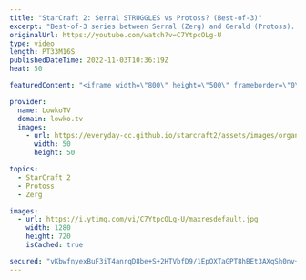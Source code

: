 ```yaml
---
title: "StarCraft 2: Serral STRUGGLES vs Protoss? (Best-of-3)"
excerpt: "Best-of-3 series between Serral (Zerg) and Gerald (Protoss). The games in this series are macro games, Serral's speciality, and yet he struggles against Gerald's macro Protoss style.  Blink Dark Templar opener: https://youtu.be/dSVpdpysQzg  Support my work on Patreon: https://www.patreon.com/lowkotv"
originalUrl: https://youtube.com/watch?v=C7YtpcOLg-U
type: video
length: PT33M16S
publishedDateTime: 2022-11-03T10:36:19Z
heat: 50

featuredContent: "<iframe width=\"800\" height=\"500\" frameborder=\"0\" src=\"https://www.youtube.com/embed/C7YtpcOLg-U\" allow=\"accelerometer; autoplay; encrypted-media; gyroscope; picture-in-picture\" allowfullscreen></iframe>"

provider:
  name: LowkoTV
  domain: lowko.tv
  images:
    - url: https://everyday-cc.github.io/starcraft2/assets/images/organizations/lowko.tv-50x50.jpg
      width: 50
      height: 50

topics:
  - StarCraft 2
  - Protoss
  - Zerg

images:
  - url: https://i.ytimg.com/vi/C7YtpcOLg-U/maxresdefault.jpg
    width: 1280
    height: 720
    isCached: true

secured: "vKbwfnyexBuF3iT4anrqD8be+S+2HTVbfD9/1EpOXTaGPT8hBEt3AXqSh0nv+hER+ncC8TcxCDmSXzA/7Esk1HoPdmyjsi7OSLbqpcPW9WEH9NX4nRdCgosTgBlsHqdYG2xUg3X64WH3d7iOp1HkzzAxIPNtyTROx67gsgg3lcocZ9Nh+FhbMfApf1h81/vhGFl+N29y4xSvygoI0FYTa8S7mPlRgJoRK6Un4tpq1VVwlyZnyCW7VxqiFJRGXlmUS6T3HpQKbfPD3M/wHpyhBYHCPNuYuYcWY8rqcXsJLVs3EspOyXz+7lhPbMLV0GkjpYkZsG6hpcouH+pAX+LpERl2EZd4wmISOqoeEb+hjX+Bz1ROiSaTWC66Y3YjfIarcdz82MFEbMbC+WqoxtXrjL7/h079lbmyQ8iZ/XOBllM=;ov9iiR8zFGVfpFVMMxruiA=="
---
```


